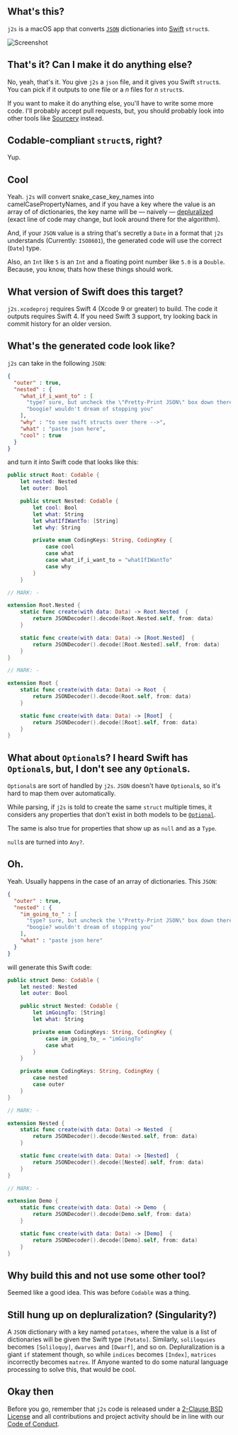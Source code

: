 ## What's this?
`j2s` is a macOS app that converts [`JSON`](https://en.wikipedia.org/wiki/JSON) dictionaries into [Swift](https://swift.org) `struct`s.

![Screenshot](Screenshot.png?raw=true)

## That's it? Can I make it do anything else?
No, yeah, that's it. You give `j2s` a `json` file, and it gives you Swift `struct`s. You can pick if it outputs to one file or a _n_ files for _n_ `struct`s.

If you want to make it do anything else, you'll have to write some more code. I'll probably accept pull requests, but, you should probably look into other tools like [Sourcery](https://github.com/krzysztofzablocki/Sourcery) instead.

## Codable-compliant `struct`s, right?
Yup.

## Cool
Yeah. `j2s` will convert snake_case_key_names into camelCasePropertyNames, and if you have a key where the value is an array of of dictionaries, the key name will be — naively — [depluralized](https://github.com/zadr/j2s/blob/main/j2s/StringTransformations.swift#L14) (exact line of code may change, but look around there for the algorithm).

And, if your `JSON` value is a string that's secretly a `Date` in a format that `j2s` understands (Currently: `ISO8601`), the generated code will use the correct (`Date`) type.

Also, an `Int` like `5` is an `Int` and a floating point number like `5.0` is a `Double`. Because, you know, thats how these things should work.

## What version of Swift does this target?
`j2s.xcodeproj` requires Swift 4 (Xcode 9 or greater) to build. The code it outputs requires Swift 4. If you need Swift 3 support, try looking back in commit history for an older version.

## What's the generated code look like?

`j2s` can take in the following `JSON`:

```json
{
  "outer" : true,
  "nested" : {
    "what_if_i_want_to" : [
      "type? sure, but uncheck the \"Pretty-Print JSON\" box down there --v",
      "boogie? wouldn't dream of stopping you"
    ],
    "why" : "to see swift structs over there -->",
    "what" : "paste json here",
    "cool" : true
  }
}
```

and turn it into Swift code that looks like this:

```swift
public struct Root: Codable {
	let nested: Nested
	let outer: Bool

	public struct Nested: Codable {
		let cool: Bool
		let what: String
		let whatIfIWantTo: [String]
		let why: String

		private enum CodingKeys: String, CodingKey {
			case cool
			case what
			case what_if_i_want_to = "whatIfIWantTo"
			case why
		}
	}

// MARK: -

extension Root.Nested {
	static func create(with data: Data) -> Root.Nested  {
		return JSONDecoder().decode(Root.Nested.self, from: data)
	}

	static func create(with data: Data) -> [Root.Nested]  {
		return JSONDecoder().decode([Root.Nested].self, from: data)
	}
}

// MARK: -

extension Root {
	static func create(with data: Data) -> Root  {
		return JSONDecoder().decode(Root.self, from: data)
	}

	static func create(with data: Data) -> [Root]  {
		return JSONDecoder().decode([Root].self, from: data)
	}
}
```

## What about `Optional`s? I heard Swift has `Optional`s, but, I don't see any `Optional`s.
`Optional`s are sort of handled by `j2s`. `JSON` doesn't have `Optional`s, so it's hard to map them over automatically.

While parsing, if `j2s` is told to create the same `struct` multiple times, it considers any properties that don't exist in both models to be [`Optional`](http://swiftdoc.org/v3.0/type/Optional/).

The same is also true for properties that show up as `null` and as a `Type`.

`null`s are turned into `Any?`.

## Oh.
Yeah. Usually happens in the case of an array of dictionaries. This `JSON`:

```json
{
  "outer" : true,
  "nested" : {
    "im_going_to_" : [
      "type? sure, but uncheck the \"Pretty-Print JSON\" box down there --v",
      "boogie? wouldn't dream of stopping you"
    ],
    "what" : "paste json here"
  }
}
```

will generate this Swift code:

```swift
public struct Demo: Codable {
	let nested: Nested
	let outer: Bool

	public struct Nested: Codable {
		let imGoingTo: [String]
		let what: String

		private enum CodingKeys: String, CodingKey {
			case im_going_to_ = "imGoingTo"
			case what
		}
	}

	private enum CodingKeys: String, CodingKey {
		case nested
		case outer
	}
}

// MARK: -

extension Nested {
	static func create(with data: Data) -> Nested  {
		return JSONDecoder().decode(Nested.self, from: data)
	}

	static func create(with data: Data) -> [Nested]  {
		return JSONDecoder().decode([Nested].self, from: data)
	}
}

// MARK: -

extension Demo {
	static func create(with data: Data) -> Demo  {
		return JSONDecoder().decode(Demo.self, from: data)
	}

	static func create(with data: Data) -> [Demo]  {
		return JSONDecoder().decode([Demo].self, from: data)
	}
}
```

## Why build this and not use some other tool?
Seemed like a good idea. This was before `Codable` was a thing.

## Still hung up on depluralization? (Singularity?)
A `JSON` dictionary with a key named `potatoes`, where the value is a list of dictionaries will be given the Swift type `[Potato]`. Similarly, `soliloquies` becomes `[Soliloquy]`, `dwarves` and `[Dwarf]`, and so on. Depluralization is a giant `if` statement though, so while `indices` becomes `[Index]`, `matrices` incorrectly becomes `matrex`. If Anyone wanted to do some natural language processing to solve this, that would be cool.

## Okay then
Before you go, remember that `j2s` code is released under a [2-Clause BSD License](LICENSE.md) and all contributions and project activity should be in line with our [Code of Conduct](CODE_OF_CONDUCT.md).
